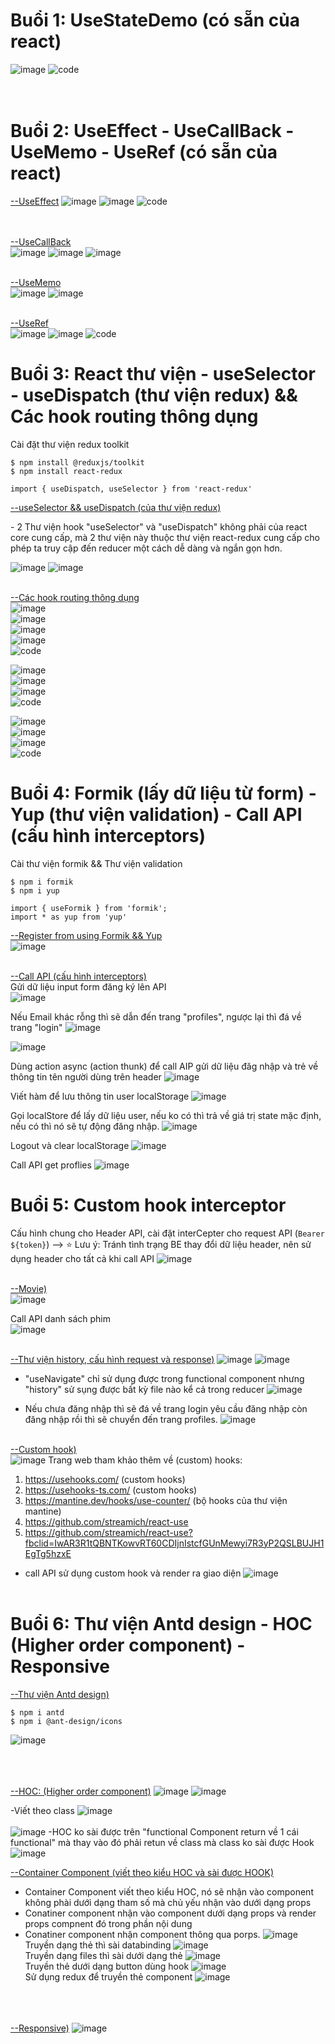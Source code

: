 # Buổi 1: UseStateDemo (có sẵn của react)
![image](https://github.com/ductandev/React_Functional_training_bc43/assets/42485856/1784b5e0-3f4c-4e1c-98ae-e2d0bb461dcb)
![code](https://github.com/ductandev/React_Functional_training_bc43/assets/42485856/b3105005-df30-4a1f-b942-b2c01ae7176f) <br> <br> <br>

# Buổi 2: UseEffect - UseCallBack - UseMemo - UseRef (có sẵn của react)
[--UseEffect]()
![image](https://github.com/ductandev/React_Functional_training_bc43/assets/42485856/1c8add4b-30aa-4563-b335-7080fd5456f8) 
![image](https://github.com/ductandev/React_Functional_training_bc43/assets/42485856/b083e877-6494-4be7-90bb-90d968941676)
![code](https://github.com/ductandev/React_Functional_training_bc43/assets/42485856/449ff6a5-af43-4ef2-9bd2-548d59e3f0c8) <br> <br> <br>

[--UseCallBack]() <br>
![image](https://github.com/ductandev/React_Functional_training_bc43/assets/42485856/342669c4-a446-45a3-8ef6-2b713a8b059a)
![image](https://github.com/ductandev/React_Functional_training_bc43/assets/42485856/b6e17a99-b82c-4ecc-b893-590bae538fec)
![image](https://github.com/ductandev/React_Functional_training_bc43/assets/42485856/417ba2d0-f655-4d60-83d3-fc12d5355041) <br><br>

[--UseMemo]() <br>
![image](https://github.com/ductandev/React_Functional_training_bc43/assets/42485856/fd2dc7d4-ff02-4598-8c2a-31e9c3d6e3d3)
![image](https://github.com/ductandev/React_Functional_training_bc43/assets/42485856/d9908b12-348f-4d6b-a85b-8c2d03407cf6) <br><br>

[--UseRef]() <br>
![image](https://github.com/ductandev/React_Functional_training_bc43/assets/42485856/d5548d22-c86e-4848-baa8-1c6877009b61)
![image](https://github.com/ductandev/React_Functional_training_bc43/assets/42485856/36634aff-9501-41cc-be1d-d2b824da8659)
![code](https://github.com/ductandev/React_Functional_training_bc43/assets/42485856/f1135c37-a693-4ff4-8395-b734476d820f)

# Buổi 3: React thư viện - useSelector - useDispatch (thư viện redux)  && Các hook routing thông dụng
<p>Cài đặt thư viện redux toolkit</p>

```
$ npm install @reduxjs/toolkit
$ npm install react-redux 

import { useDispatch, useSelector } from 'react-redux'
```
[--useSelector && useDispatch (của thư viện redux)]() <br>
<p>- 2 Thư viện hook "useSelector" và "useDispatch" không phải của react core cung cấp, mà 2 thư viện này thuộc thư viện react-redux cung cấp cho phép ta truy cập đến reducer một cách dễ dàng và ngắn gọn hơn.</p>

![image](https://github.com/ductandev/React_Functional_training_bc43/assets/42485856/b58d5007-d444-4cab-b38b-60e0795a93aa)
![image](https://github.com/ductandev/React_Functional_training_bc43/assets/42485856/e159e322-3d42-4c3b-9268-0acddf1b8b91)<br><br>


[--Các hook routing thông dụng]() <br>
![image](https://github.com/ductandev/React_Functional_training_bc43/assets/42485856/46ec933b-feb7-4ed4-a31a-4004aae693c7) <br>
![image](https://github.com/ductandev/React_Functional_training_bc43/assets/42485856/f6d28243-2c80-4425-ba90-234ffdb98992) <br>
![image](https://github.com/ductandev/React_Functional_training_bc43/assets/42485856/69c0cca0-7129-47d0-a50e-ac6ee6979cbb) <br>
![image](https://github.com/ductandev/React_Functional_training_bc43/assets/42485856/56725ee3-7261-4406-82ad-e22008230027) <br>
![code](https://github.com/ductandev/React_Functional_training_bc43/assets/42485856/a140d868-aae1-4e6c-a176-07af827138aa) <br>

![image](https://github.com/ductandev/React_Functional_training_bc43/assets/42485856/4050b599-d240-4017-9ed8-9598b47aeeda) <br>
![image](https://github.com/ductandev/React_Functional_training_bc43/assets/42485856/61e2ac6a-2873-408b-9f74-60629536a6fe) <br>
![image](https://github.com/ductandev/React_Functional_training_bc43/assets/42485856/f933253e-46e1-4979-b7fd-a9f665117ff5) <br>
![code](https://github.com/ductandev/React_Functional_training_bc43/assets/42485856/1c7c6e0e-0576-4209-a865-5a2bcb7511ac) <br>

![image](https://github.com/ductandev/React_Functional_training_bc43/assets/42485856/3a838119-5379-4c55-8fff-7e496a174a01) <br>
![image](https://github.com/ductandev/React_Functional_training_bc43/assets/42485856/55d0f5ac-8141-472f-8d33-0fc614f874a0) <br>
![image](https://github.com/ductandev/React_Functional_training_bc43/assets/42485856/454096d5-99c7-433d-8b45-75a9a97d510a) <br>
![code](https://github.com/ductandev/React_Functional_training_bc43/assets/42485856/f65a4d8a-bb67-4028-ad3e-fb845630ec26)


# Buổi 4: Formik (lấy dữ liệu từ form) - Yup (thư viện validation) - Call API (cấu hình interceptors)
Cài thư viện formik && Thư viện validation
```
$ npm i formik
$ npm i yup

import { useFormik } from 'formik';
import * as yup from 'yup'
```

[--Register from using Formik && Yup]() <br>
![image](https://github.com/ductandev/React_Functional_training_bc43/assets/42485856/5bd789c0-21bc-4ec5-8d70-3e89806ad318) <br> <br>


[--Call API (cấu hình interceptors)]() <br>
Gửi dữ liệu input form đăng ký lên API <br>
![image](https://github.com/ductandev/React_Functional_training_bc43/assets/42485856/cb2dd172-087d-456f-9cac-5242243aac97)

Nếu Email khác rỗng thì sẽ dẫn đến trang "profiles", ngược lại thì đá về trang "login"
![image](https://github.com/ductandev/React_Functional_training_bc43/assets/42485856/43090a3f-83f5-4973-a931-a0c1a125f952)


![image](https://github.com/ductandev/React_Functional_training_bc43/assets/42485856/e55ae5c2-e7bd-4d5f-af8e-65b9baa56146)

 Dùng action async (action thunk) để call AIP gửi dữ liệu đăg nhập và trẻ về thông tin tên người dùng trên header
![image](https://github.com/ductandev/React_Functional_training_bc43/assets/42485856/1eb3d671-3f98-4e9c-9ed3-ee7f1581a8de)

Viết hàm để lưu thông tin user localStorage 
![image](https://github.com/ductandev/React_Functional_training_bc43/assets/42485856/25ff95e4-e172-449f-9f36-922e98cb56dc)

Gọi localStore để lấy dữ liệu user, nếu ko có thì trả về giá trị state mặc định, nếu có thì nó sẽ tự động đăng nhập.
![image](https://github.com/ductandev/React_Functional_training_bc43/assets/42485856/f100a82c-de3b-4964-89b8-cece37f148b8)

Logout và clear localStorage
![image](https://github.com/ductandev/React_Functional_training_bc43/assets/42485856/1da24369-6294-4beb-a3ef-741d64e419b2)

Call API get proflies
![image](https://github.com/ductandev/React_Functional_training_bc43/assets/42485856/22f43db6-0afa-4531-8cd6-3351580e3af1) <br>


# Buổi 5: Custom hook interceptor
Cấu hình chung cho Header API, cài đặt interCepter cho request API (`Bearer ${token}`) --> ⭐ Lưu ý: Tránh tình trạng BE thay đổi dữ liệu header, nên sử dụng header cho tất cả khi call API
![image](https://github.com/ductandev/React_Functional_training_bc43/assets/42485856/353e8de6-2092-4cfb-b152-6270db1ecc51)<br><br>


[--Movie)]() <br>
![image](https://github.com/ductandev/React_Functional_training_bc43/assets/42485856/8c6d0f50-267f-4c6d-a0fb-a3f527b206c9)

Call API danh sách phim  
![image](https://github.com/ductandev/React_Functional_training_bc43/assets/42485856/dcb528bb-7445-4aac-8550-199c683f843b) <br><br>


[--Thư viện history, cấu hình request và response)]()
![image](https://github.com/ductandev/React_Functional_training_bc43/assets/42485856/a1c483be-6ebc-4515-a500-2a75d876b3a0)
![image](https://github.com/ductandev/React_Functional_training_bc43/assets/42485856/574cb7c5-4369-4954-84a2-05432d9118bb)

- "useNavigate" chỉ sử dụng được trong functional component nhưng "history" sử sụng được bất kỳ file nào kể cả trong reducer
![image](https://github.com/ductandev/React_Functional_training_bc43/assets/42485856/d05e88bc-2579-4846-9afe-fe7fd627d9d7)

- Nếu chưa đăng nhập thì sẽ đá về trang login yêu cầu đăng nhập còn đăng nhập rồi thì sẽ chuyển đến trang profiles.
![image](https://github.com/ductandev/React_Functional_training_bc43/assets/42485856/8072af7b-298b-432b-be26-4b9ff6f2ebc2) <br><br>


[--Custom hook)]() <br>
![image](https://github.com/ductandev/React_Functional_training_bc43/assets/42485856/eeedddc2-8529-4281-a36a-6ffbc5242ce0)
Trang web tham khảo thêm về (custom) hooks:
1. https://usehooks.com/ (custom hooks)
2. https://usehooks-ts.com/ (custom hooks)
3. https://mantine.dev/hooks/use-counter/ (bộ hooks của thư viện mantine)
4. https://github.com/streamich/react-use
5. https://github.com/streamich/react-use?fbclid=IwAR3R1tQBNTKowvRT60CDIjnIstcfGUnMewyi7R3yP2QSLBUJH1EgTg5hzxE

- call API sử dụng custom hook và render ra giao diện
![image](https://github.com/ductandev/React_Functional_training_bc43/assets/42485856/ed8c1e85-7bc1-42f6-8032-decac1fe33f6)<br><br>


# Buổi 6: Thư viện Antd design - HOC (Higher order component) - Responsive
[--Thư viện Antd design)]()
```
$ npm i antd
$ npm i @ant-design/icons
```
![image](https://github.com/ductandev/React_Functional_training_bc43/assets/42485856/b35517c4-33e0-4558-afa9-ab1cc84c4a89) <br><br><br><br>


[--HOC: (Higher order component)]()
![image](https://github.com/ductandev/React_Functional_training_bc43/assets/42485856/39714465-e242-4992-a5e3-a8164ea2a0f5)
![image](https://github.com/ductandev/React_Functional_training_bc43/assets/42485856/a42dcfac-ce22-4cfc-8846-d0aa4e5325c9)

-Viết theo class
![image](https://github.com/ductandev/React_Functional_training_bc43/assets/42485856/59da07fb-b3f2-478a-a4b1-70bd4a38679d) <br><br>
![image](https://github.com/ductandev/React_Functional_training_bc43/assets/42485856/e09c7400-004e-4340-a62a-a0aebf0647b2)
-HOC ko sài được trên "functional Component return về 1 cái functional" mà thay vào đó phải retun về class mà class ko sài được Hook
![image](https://github.com/ductandev/React_Functional_training_bc43/assets/42485856/bb80e9fd-913d-4dfb-ba67-ee330dfd5171) 



[--Container Component (viết theo kiểu HOC và sài được HOOK)]() <br>
- Container Component viết theo kiểu HOC, nó sẽ nhận vào component không phài dưới dạng tham số mà chủ yếu nhận vào dưới dạng props
- Conatiner component nhận vào component dưới dạng props và render props compnent đó trong phần nội dung
- Conatiner component nhận component thông qua porps.
![image](https://github.com/ductandev/React_Functional_training_bc43/assets/42485856/8a8ecaed-64bc-44ec-a286-ebf1a17947ed)<br>
Truyền dạng thẻ thì sài databinding
![image](https://github.com/ductandev/React_Functional_training_bc43/assets/42485856/2632a1a6-4fdf-443e-801d-c7d237ed96dc)<br>
Truyền dạng files thì sài dưới dạng thẻ
![image](https://github.com/ductandev/React_Functional_training_bc43/assets/42485856/a0c56d44-9794-45d4-8fae-10fe0e4046c5)<br>
Truyền thẻ dưới dạng button dùng hook
![image](https://github.com/ductandev/React_Functional_training_bc43/assets/42485856/c1bdf447-0ca8-42ac-a5d1-742242aabad1)<br>
Sử dụng redux để truyền thẻ component
![image](https://github.com/ductandev/React_Functional_training_bc43/assets/42485856/b5d3bd43-1fe0-409d-b818-573da58c6ef6) <br><br><br><br>


[--Responsive)]()
![image](https://github.com/ductandev/React_Functional_training_bc43/assets/42485856/6c8e06ac-2774-4604-9aa9-9d85b218d055)





